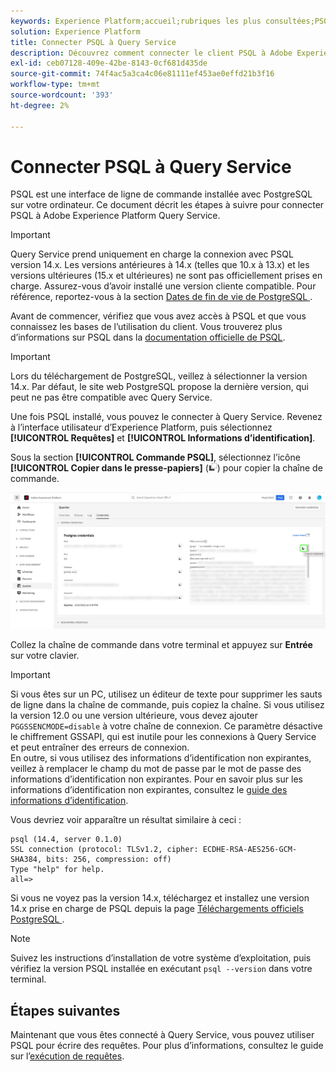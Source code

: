 ```yaml
---
keywords: Experience Platform;accueil;rubriques les plus consultées;PSQL;psqlconnect à query service;Query service;query service;
solution: Experience Platform
title: Connecter PSQL à Query Service
description: Découvrez comment connecter le client PSQL à Adobe Experience Platform Query Service, y compris les versions de PostgreSQL prises en charge et les instructions de configuration.
exl-id: ceb07128-409e-42be-8143-0cf681d435de
source-git-commit: 74f4ac5a3ca4c06e81111ef453ae0effd21b3f16
workflow-type: tm+mt
source-wordcount: '393'
ht-degree: 2%

---
```


# Connecter PSQL à Query Service

PSQL est une interface de ligne de commande installée avec PostgreSQL sur votre ordinateur. Ce document décrit les étapes à suivre pour connecter PSQL à Adobe Experience Platform Query Service.

>[!IMPORTANT]
>
>Query Service prend uniquement en charge la connexion avec PSQL version 14.x. Les versions antérieures à 14.x (telles que 10.x à 13.x) et les versions ultérieures (15.x et ultérieures) ne sont pas officiellement prises en charge. Assurez-vous d’avoir installé une version cliente compatible. Pour référence, reportez-vous à la section [ Dates de fin de vie de PostgreSQL ](https://endoflife.date/postgresql).

Avant de commencer, vérifiez que vous avez accès à PSQL et que vous connaissez les bases de l’utilisation du client. Vous trouverez plus d’informations sur PSQL dans la [documentation officielle de PSQL](https://www.postgresql.org/docs/current/app-psql.html).

>[!IMPORTANT]
>
>Lors du téléchargement de PostgreSQL, veillez à sélectionner la version 14.x. Par défaut, le site web PostgreSQL propose la dernière version, qui peut ne pas être compatible avec Query Service.

Une fois PSQL installé, vous pouvez le connecter à Query Service. Revenez à l’interface utilisateur d’Experience Platform, puis sélectionnez **[!UICONTROL Requêtes]** et **[!UICONTROL Informations d’identification]**.

Sous la section **[!UICONTROL Commande PSQL]**, sélectionnez l’icône **[!UICONTROL Copier dans le presse-papiers]** (![Icône Copier](/help/images/icons/copy.png)) pour copier la chaîne de commande.

![Onglet Informations d’identification du tableau de bord Requêtes avec l’icône de copie mise en surbrillance.](../images/clients/psql/connect-bi.png)

Collez la chaîne de commande dans votre terminal et appuyez sur **Entrée** sur votre clavier.

>[!IMPORTANT]
>
>Si vous êtes sur un PC, utilisez un éditeur de texte pour supprimer les sauts de ligne dans la chaîne de commande, puis copiez la chaîne. Si vous utilisez la version 12.0 ou une version ultérieure, vous devez ajouter `PGGSSENCMODE=disable` à votre chaîne de connexion. Ce paramètre désactive le chiffrement GSSAPI, qui est inutile pour les connexions à Query Service et peut entraîner des erreurs de connexion.<br>En outre, si vous utilisez des informations d’identification non expirantes, veillez à remplacer le champ du mot de passe par le mot de passe des informations d’identification non expirantes. Pour en savoir plus sur les informations d’identification non expirantes, consultez le [guide des informations d’identification](../ui/credentials.md).

Vous devriez voir apparaître un résultat similaire à ceci :

```shell
psql (14.4, server 0.1.0)
SSL connection (protocol: TLSv1.2, cipher: ECDHE-RSA-AES256-GCM-SHA384, bits: 256, compression: off)
Type "help" for help.
all=>
```

Si vous ne voyez pas la version 14.x, téléchargez et installez une version 14.x prise en charge de PSQL depuis la page [ Téléchargements officiels PostgreSQL ](https://www.postgresql.org/download/).

>[!NOTE]
>
>Suivez les instructions d’installation de votre système d’exploitation, puis vérifiez la version PSQL installée en exécutant `psql --version` dans votre terminal.

## Étapes suivantes

Maintenant que vous êtes connecté à Query Service, vous pouvez utiliser PSQL pour écrire des requêtes. Pour plus d’informations, consultez le guide sur l’[exécution de requêtes](../best-practices/writing-queries.md).
